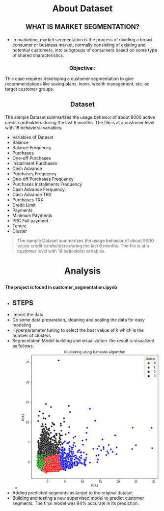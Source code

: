 # <p align="center" style="margin-top: 0px;"> About Dataset
## <p align="center">WHAT IS MARKET SEGMENTATION?
- In marketing, market segmentation is the process of dividing a broad consumer or business market, normally consisting of existing and potential customers, into subgroups of consumers based on some type of shared characteristics.

### <p align="center">Objective :
This case requires developing a customer segmentation to give recommendations like saving plans, loans, wealth management, etc. on target customer groups.

## <p align="center">Dataset

The sample Dataset summarizes the usage behavior of about 9000 active credit cardholders during the last 6 months. The file is at a customer level with 18 behavioral variables.
- Variables of Dataset
- Balance
- Balance Frequency
- Purchases
- One-off Purchases
- Installment Purchases
- Cash Advance
- Purchases Frequency
- One-off Purchases Frequency
- Purchases Installments Frequency
- Cash Advance Frequency
- Cash Advance TRX
- Purchases TRX
- Credit Limit
- Payments
- Minimum Payments
- PRC Full payment
- Tenure
- Cluster

> The sample Dataset summarizes the usage behavior of about 9000 active credit cardholders during the last 6 months. The file is at a customer level with 18 behavioral variables.

# <p align="center" style="margin-top: 0px;"> Analysis
**The project is found in customer_segmentation.ipynb**
- ## STEPS  
- Import the data
- Do some data preparation, cleaning and scaling the data for easy modeling
- Hyperparameter tuning to select the best vakue of k which is the number of clusters
- Segmentation Model buildibg and visualization. the result is visualized as follows
  - ![Segmentation Visual](image.png)
- Adding predicted segments as target to the original dataset
- Building and testing a new supervised model to predict customer segments. The final model was 94% accurate in its prediction.